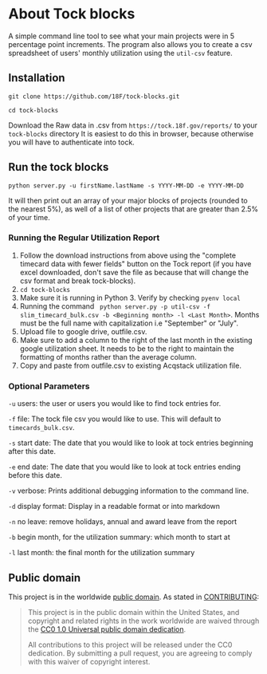 # About Tock blocks

A simple command line tool to see what your main projects were in 5 percentage point increments. The program also allows you to create a csv spreadsheet of users' monthly utilization using the `util-csv` feature.

## Installation
```
git clone https://github.com/18F/tock-blocks.git

cd tock-blocks
```

Download the Raw data in .csv from `https://tock.18f.gov/reports/` to your `tock-blocks` directory
It is easiest to do this in browser, because otherwise you will have to authenticate into tock.

## Run the tock blocks

`python server.py -u firstName.lastName -s YYYY-MM-DD -e YYYY-MM-DD`

It will then print out an array of your major blocks of projects (rounded to the nearest 5%), as well of a list of other projects that are greater than 2.5% of your time.
### Running the Regular Utilization Report
1. Follow the download instructions from above using the "complete timecard data with fewer fields" button on the Tock report (if you have excel downloaded, don't save the file as because that will change the csv format and break tock-blocks).
2. `cd tock-blocks`
3. Make sure it is running in Python 3. Verify by checking `pyenv local`
4. Running the command ` python server.py -p util-csv -f slim_timecard_bulk.csv -b <Beginning month> -l <Last Month>`. Months must be the full name with capitalization i.e "September" or "July".
5. Upload file to google drive, outfile.csv.
6. Make sure to add a column to the right of the last month in the existing google utilization sheet. It needs to be to the right to maintain the formatting of months rather than the average column.
7. Copy and paste from outfile.csv to existing Acqstack utilization file.






### Optional Parameters
`-u` users: the user or users you would like to find tock entries for.

`-f` file: The tock file csv you would like to use. This will default to `timecards_bulk.csv`.

`-s` start date: The date that you would like to look at tock entries beginning after this date.

`-e` end date: The date that you would like to look at tock entries ending before this date.

`-v` verbose: Prints additional debugging information to the command line.

`-d` display format: Display in a readable format or into markdown

`-n` no leave: remove holidays, annual and award leave from the report

`-b` begin month, for the utilization summary: which month to start at

`-l` last month: the final month for the utilization summary



## Public domain

This project is in the worldwide [public domain](LICENSE.md). As stated in [CONTRIBUTING](CONTRIBUTING.md):

> This project is in the public domain within the United States, and copyright and related rights in the work worldwide are waived through the [CC0 1.0 Universal public domain dedication](https://creativecommons.org/publicdomain/zero/1.0/).
>
> All contributions to this project will be released under the CC0 dedication. By submitting a pull request, you are agreeing to comply with this waiver of copyright interest.
